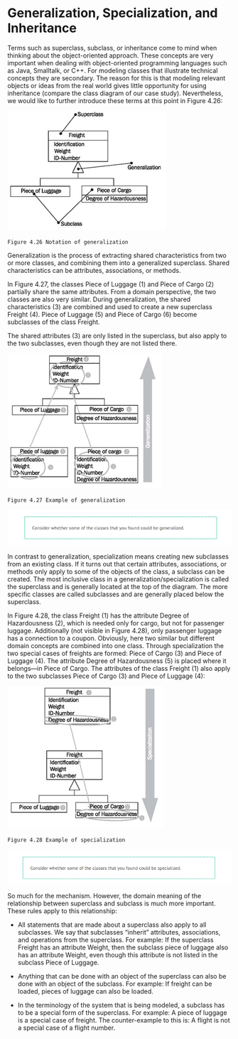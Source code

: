 # Generalization, Specialization, and Inheritance

Terms such as superclass, subclass, or inheritance come to mind when thinking about the object-oriented approach. These concepts are very important when dealing with object-oriented programming languages such as Java, Smalltalk, or C++. For modeling classes that illustrate technical concepts they are secondary. The reason for this is that modeling relevant objects or ideas from the real world gives little opportunity for using inheritance (compare the class diagram of our case study). Nevertheless, we would like to further introduce these terms at this point in Figure 4.26:

![Notation](images/Notation.jpg)

	Figure 4.26 Notation of generalization

Generalization is the process of extracting shared characteristics from two or more classes, and combining them into a generalized superclass. Shared characteristics can be attributes, associations, or methods.

In Figure 4.27, the classes Piece of Luggage (1) and Piece of Cargo (2) partially share the same attributes. From a domain perspective, the two classes are also very similar. During generalization, the shared characteristics (3) are combined and used to create a new superclass Freight (4). Piece of Luggage (5) and Piece of Cargo (6) become subclasses of the class Freight.

The shared attributes (3) are only listed in the superclass, but also apply to the two subclasses, even though they are not listed there.

![Example](images/Example.jpg)

	Figure 4.27 Example of generalization
	
![Scene_1](images/Scene_1.png)

In contrast to generalization, specialization means creating new subclasses from an existing class. If it turns out that certain attributes, associations, or methods only apply to some of the objects of the class, a subclass can be created. The most inclusive class in a generalization/specialization is called the superclass and is generally located at the top of the diagram. The more specific classes are called subclasses and are generally placed below the superclass.

In Figure 4.28, the class Freight (1) has the attribute Degree of Hazardousness (2), which is needed only for cargo, but not for passenger luggage. Additionally (not visible in Figure 4.28), only passenger luggage has a connection to a coupon. Obviously, here two similar but different domain concepts are combined into one class. Through specialization the two special cases of freights are formed: Piece of Cargo (3) and Piece of Luggage (4). The attribute Degree of Hazardousness (5) is placed where it belongs—in Piece of Cargo. The attributes of the class Freight (1) also apply to the two subclasses Piece of Cargo (3) and Piece of Luggage (4):

![Cargo](images/Cargo.jpg)

	Figure 4.28 Example of specialization
	
![Scene_2](images/Scene_2.png)

So much for the mechanism. However, the domain meaning of the relationship between superclass and subclass is much more important. These rules apply to this relationship:

 * All statements that are made about a superclass also apply to all subclasses. We say that subclasses “inherit” attributes, associations, and operations from the superclass. For example: If the superclass Freight has an attribute Weight, then the subclass piece of luggage also has an attribute Weight, even though this attribute is not listed in the subclass Piece of Luggage.
 
 * Anything that can be done with an object of the superclass can also be done with an object of the subclass. For example: If freight can be loaded, pieces of luggage can also be loaded.

 * In the terminology of the system that is being modeled, a subclass has to be a special form of the superclass. For example: A piece of luggage is a special case of freight. The counter-example to this is: A flight is not a special case of a flight number.



